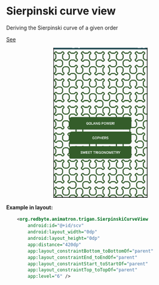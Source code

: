 # Sierpinski curve view #

Deriving the Sierpinski curve of a given order

[See](https://en.wikipedia.org/wiki/Sierpi%C5%84ski_curve)

 
<p align="center">
<img src="https://github.com/i-redbyte/Animatron/blob/master/info/img/sierpincki.png" alt="Sierpincki curve" width="50%" height="50%">
</p>

**Example in layout:**

```xml
    <org.redbyte.animatron.trigan.SierpinskiCurveView
        android:id="@+id/scv"
        android:layout_width="0dp"
        android:layout_height="0dp"
        app:distance="420dp"
        app:layout_constraintBottom_toBottomOf="parent"
        app:layout_constraintEnd_toEndOf="parent"
        app:layout_constraintStart_toStartOf="parent"
        app:layout_constraintTop_toTopOf="parent"
        app:level="6" />
```